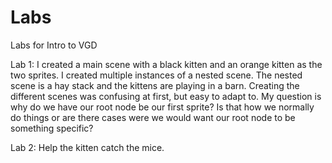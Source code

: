 # Labs
Labs for Intro to VGD

Lab 1:
I created a main scene with a black kitten and an orange kitten as the two sprites. I created multiple instances of a nested scene. The nested scene is a hay stack and the kittens are playing in a barn. 
Creating the different scenes was confusing at first, but easy to adapt to. My question is why do we have our root node be our first sprite? Is that how we normally do things or are there cases were we would want our root node to be something specific?

<endl>

Lab 2: Help the kitten catch the mice.
